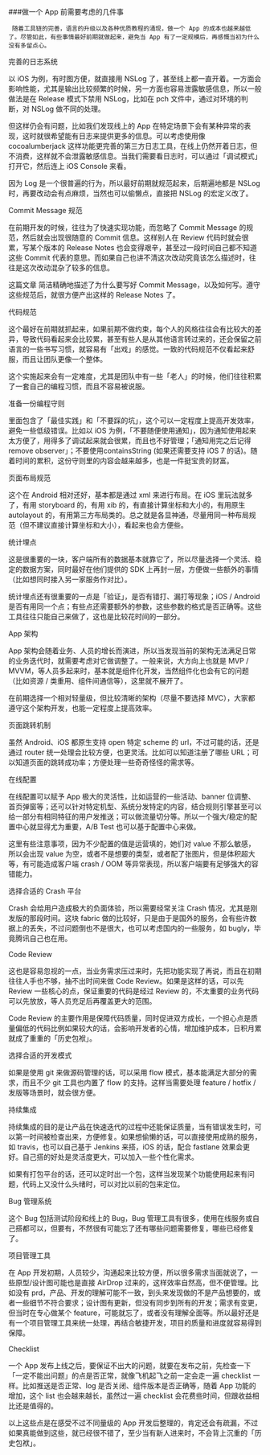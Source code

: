 ###做一个 App 前需要考虑的几件事

     随着工具链的完善，语言的升级以及各种优质教程的涌现，做一个 App 的成本也越来越低了。尽管如此，有些事情最好前期就做起来，避免当 App 有了一定规模后，再感慨当初为什么没有多留点心。 

完善的日志系统

以 iOS 为例，有时图方便，就直接用 NSLog 了，甚至线上都一直开着。一方面会影响性能，尤其是输出比较频繁的时候，另一方面也容易泄露敏感信息，所以一般做法是在 Release 模式下禁用 NSLog，比如在 pch 文件中，通过对环境的判断，对 NSLog 做不同的处理。

但这样仍会有问题，比如我们发现线上的 App 在特定场景下会有某种异常的表现，这时就很希望能有日志来提供更多的信息。可以考虑使用像 cocoalumberjack 这样功能更完善的第三方日志工具，在线上仍然开着日志，但不消费，这样就不会泄露敏感信息。当我们需要看日志时，可以通过「调试模式」打开它，然后连上 iOS Console 来看。

因为 Log 是一个很普遍的行为，所以最好前期就规范起来，后期遍地都是 NSLog 时，再要改动会有点麻烦，当然也可以偷懒点，直接把 NSLog 的宏定义改了。

Commit Message 规范

在前期开发的时候，往往为了快速实现功能，而忽略了 Commit Message 的规范，然后就会出现很随意的 Commit 信息。这样别人在 Review 代码时就会很累，写某个版本的 Release Notes 也会变得艰辛，甚至过一段时间自己都不知道这些 Commit 代表的意思。而如果自己也讲不清这次改动究竟该怎么描述时，往往是这次改动混杂了较多的信息。

这篇文章 简洁精确地描述了为什么要写好 Commit Message，以及如何写。遵守这些规范后，就很方便产出这样的 Release Notes 了。



代码规范

这个最好在前期就抓起来，如果前期不做约束，每个人的风格往往会有比较大的差异，导致代码看起来会比较累，甚至有些人是从其他语言转过来的，还会保留之前语言的一些书写习惯，就容易有「出戏」的感觉。一致的代码规范不仅看起来舒服，而且让团队更像一个整体。

这个实施起来会有一定难度，尤其是团队中有一些「老人」的时候，他们往往积累了一套自己的编程习惯，而且不容易被说服。

准备一份编程守则

里面包含了「最佳实践」和「不要踩的坑」，这个可以一定程度上提高开发效率，避免一些低级错误。比如以 iOS 为例，「不要随便使用通知」，因为通知使用起来太方便了，用得多了调试起来就会很累，而且也不好管理；「通知用完之后记得 remove observer」；不要使用containsString (如果还需要支持 iOS 7 的话)。随着时间的累积，这份守则里的内容会越来越多，也是一件挺宝贵的财富。

页面布局规范

这个在 Android 相对还好，基本都是通过 xml 来进行布局。在 iOS 里玩法就多了，有用 storyboard 的，有用 xib 的，有直接计算坐标和大小的，有用原生 autolayout 的，有用第三方布局类的。总之就是各显神通，尽量用同一种布局规范（但不建议直接计算坐标和大小），看起来也会方便些。

统计埋点

这是很重要的一块，客户端所有的数据基本就靠它了，所以尽量选择一个灵活、稳定的数据方案，同时最好在他们提供的 SDK 上再封一层，方便做一些额外的事情（比如想同时接入另一家服务作对比）。

统计埋点还有很重要的一点是「验证」，是否有错打、漏打等现象；iOS / Android 是否有用同一个点；有些点还需要额外的参数，这些参数的格式是否正确等。这些工具往往只能自己来做了，这也是比较花时间的一部分。

App 架构

App 架构会随着业务、人员的增长而演进，所以当发现当前的架构无法满足日常的业务迭代时，就需要考虑对它做调整了。一般来说，大方向上也就是 MVP / MVVM，等人员多起来时，基本就是组件化开发，当然组件化也会有它的问题（比如资源 / 类重用、组件间通信等），这里就不展开了。

在前期选择一个相对轻量级，但比较清晰的架构（尽量不要选择 MVC），大家都遵守这个架构开发，也能一定程度上提高效率。

页面跳转机制

虽然 Android、iOS 都原生支持 open 特定 scheme 的 url，不过可能的话，还是通过 router 统一处理会比较方便，也更灵活。比如可以知道注册了哪些 URL；可以知道页面的跳转成功率；方便处理一些奇奇怪怪的需求等。

在线配置

在线配置可以赋予 App 极大的灵活性，比如运营的一些活动、banner 位调整、首页弹窗等；还可以针对特定机型、系统分发特定的内容，结合规则引擎甚至可以给一部分有相同特征的用户发推送；可以做流量切分等。所以一个强大/稳定的配置中心就显得尤为重要，A/B Test 也可以基于配置中心来做。

这里有些注意事项，因为不少配置的值是运营填的，她们对 value 不那么敏感，所以会出现 value 为空，或者不是想要的类型，或者配了张图片，但是体积超大等，有可能造成客户端 crash / OOM 等异常表现，所以客户端要有足够强大的容错能力。

选择合适的 Crash 平台

Crash 会给用户造成极大的负面体验，所以需要经常关注 Crash 情况，尤其是刚发版的那段时间。这块 fabric 做的比较好，只是由于是国外的服务，会有些许数据上的丢失，不过问题倒也不是很大，也可以考虑国内的一些服务，如 bugly，毕竟腾讯自己也在用。

Code Review

这也是容易忽视的一点，当业务需求压过来时，先把功能实现了再说，而且在初期往往人手也不够，抽不出时间来做 Code Review。如果是这样的话，可以先 Review 一些核心的点，保证重要的代码是经过 Review 的，不太重要的业务代码可以先放放，等人员充足后再覆盖更大的范围。

Code Review 的主要作用是保障代码质量，同时促进双方成长，一个担心点是质量偏低的代码比例如果较大的话，会影响开发者的心情，增加维护成本，日积月累就成了重重的「历史包袱」。

选择合适的开发模式

如果是使用 git 来做源码管理的话，可以采用 flow 模式，基本能满足大部分的需求，而且不少 git 工具也内置了 flow 的支持。这样当需要处理 feature / hotfix / 发版等场景时，就会很方便。

持续集成

持续集成的目的是让产品在快速迭代的过程中还能保证质量，当有错误发生时，可以第一时间被检查出来，方便修复。如果想偷懒的话，可以直接使用成熟的服务，如 travis，也可以自己基于 Jenkins 来搭，iOS 的话，配合 fastlane 效果会更好。自己搭的好处是灵活度更大，可以加入一些个性化需求。

如果有打包平台的话，还可以定时出一个包，这样当发现某个功能使用起来有问题，代码上又没什么头绪时，可以对比以前的包来定位。

Bug 管理系统

这个 Bug 包括测试阶段和线上的 Bug，Bug 管理工具有很多，使用在线服务或自己搭都可以，但要有，不然很有可能忘了还有哪些问题需要修复，哪些已经修复了。

项目管理工具

在 App 开发初期，人员较少，沟通起来比较方便，所以很多需求当面就说了，一些原型/设计图可能也是直接 AirDrop 过来的，这样效率自然高，但不便管理。比如没有 prd，产品、开发的理解可能不一致，到头来发现做的不是产品想要的，或者一些细节不符合要求；设计图有更新，但没有同步到所有的开发；需求有变更，但当时在专心做某个 feature，可能就忘了，或者没有理解全面等。所以最好还是有一个项目管理工具来统一处理，再结合敏捷开发，项目的质量和进度就容易得到保障。

Checklist

一个 App 发布上线之后，要保证不出大的问题，就要在发布之前，先检查一下「一定不能出问题」的点是否正常，就像飞机起飞之前一定会走一遍 checklist 一样。比如推送是否正常、log 是否关闭、组件版本是否正确等，随着 App 功能的增加，这个 list 也会越来越长，虽然过一遍 checklist 会花费些时间，但跟收益相比还是值得的。

以上这些点是在感受不过不同量级的 App 开发后整理的，肯定还会有疏漏，不过如果真能做到这些，就已经很不错了，至少当有新人进来时，不会背上沉重的「历史包袱」。
